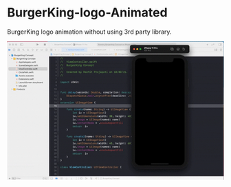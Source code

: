 # BurgerKing-logo-Animated
BurgerKing logo animation without using 3rd party library.

![](IMG_6027.GIF)
